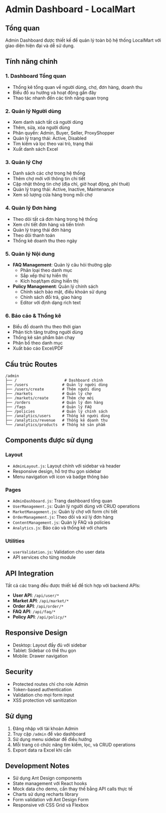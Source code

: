 # Admin Dashboard - LocalMart

## Tổng quan

Admin Dashboard được thiết kế để quản lý toàn bộ hệ thống LocalMart với giao diện hiện đại và dễ sử dụng.

## Tính năng chính

### 1. Dashboard Tổng quan
- Thống kê tổng quan về người dùng, chợ, đơn hàng, doanh thu
- Biểu đồ xu hướng và hoạt động gần đây
- Thao tác nhanh đến các tính năng quan trọng

### 2. Quản lý Người dùng
- Xem danh sách tất cả người dùng
- Thêm, sửa, xóa người dùng
- Phân quyền: Admin, Buyer, Seller, ProxyShopper
- Quản lý trạng thái: Active, Disabled
- Tìm kiếm và lọc theo vai trò, trạng thái
- Xuất danh sách Excel

### 3. Quản lý Chợ
- Danh sách các chợ trong hệ thống
- Thêm chợ mới với thông tin chi tiết
- Cập nhật thông tin chợ (địa chỉ, giờ hoạt động, phí thuê)
- Quản lý trạng thái: Active, Inactive, Maintenance
- Xem số lượng cửa hàng trong mỗi chợ

### 4. Quản lý Đơn hàng
- Theo dõi tất cả đơn hàng trong hệ thống
- Xem chi tiết đơn hàng và tiến trình
- Quản lý trạng thái đơn hàng
- Theo dõi thanh toán
- Thống kê doanh thu theo ngày

### 5. Quản lý Nội dung
- **FAQ Management**: Quản lý câu hỏi thường gặp
  - Phân loại theo danh mục
  - Sắp xếp thứ tự hiển thị
  - Kích hoạt/tạm dừng hiển thị
- **Policy Management**: Quản lý chính sách
  - Chính sách bảo mật, điều khoản sử dụng
  - Chính sách đổi trả, giao hàng
  - Editor với định dạng rich text

### 6. Báo cáo & Thống kê
- Biểu đồ doanh thu theo thời gian
- Phân tích tăng trưởng người dùng
- Thống kê sản phẩm bán chạy
- Phân bố theo danh mục
- Xuất báo cáo Excel/PDF

## Cấu trúc Routes

```
/admin
├── /                     # Dashboard chính
├── /users               # Quản lý người dùng
├── /users/create        # Thêm người dùng
├── /markets             # Quản lý chợ
├── /markets/create      # Thêm chợ mới
├── /orders              # Quản lý đơn hàng
├── /faqs                # Quản lý FAQ
├── /policies            # Quản lý chính sách
├── /analytics/users     # Thống kê người dùng
├── /analytics/revenue   # Thống kê doanh thu
└── /analytics/products  # Thống kê sản phẩm
```

## Components được sử dụng

### Layout
- `AdminLayout.js`: Layout chính với sidebar và header
- Responsive design, hỗ trợ thu gọn sidebar
- Menu navigation với icon và badge thông báo

### Pages
- `AdminDashboard.js`: Trang dashboard tổng quan
- `UserManagement.js`: Quản lý người dùng với CRUD operations
- `MarketManagement.js`: Quản lý chợ với form chi tiết
- `OrderManagement.js`: Theo dõi và xử lý đơn hàng
- `ContentManagement.js`: Quản lý FAQ và policies
- `Analytics.js`: Báo cáo và thống kê với charts

### Utilities
- `userValidation.js`: Validation cho user data
- API services cho từng module

## API Integration

Tất cả các trang đều được thiết kế để tích hợp với backend APIs:

- **User API**: `/api/user/*`
- **Market API**: `/api/market/*`
- **Order API**: `/api/order/*`
- **FAQ API**: `/api/faq/*`
- **Policy API**: `/api/policy/*`

## Responsive Design

- Desktop: Layout đầy đủ với sidebar
- Tablet: Sidebar có thể thu gọn
- Mobile: Drawer navigation

## Security

- Protected routes chỉ cho role Admin
- Token-based authentication
- Validation cho mọi form input
- XSS protection với sanitization

## Sử dụng

1. Đăng nhập với tài khoản Admin
2. Truy cập `/admin` để vào dashboard
3. Sử dụng menu sidebar để điều hướng
4. Mỗi trang có chức năng tìm kiếm, lọc, và CRUD operations
5. Export data ra Excel khi cần

## Development Notes

- Sử dụng Ant Design components
- State management với React hooks
- Mock data cho demo, cần thay thế bằng API calls thực tế
- Charts sử dụng recharts library
- Form validation với Ant Design Form
- Responsive với CSS Grid và Flexbox
